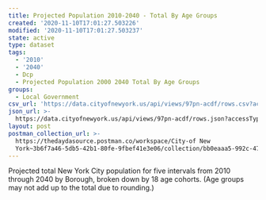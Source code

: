```yaml
---
title: Projected Population 2010-2040 - Total By Age Groups
created: '2020-11-10T17:01:27.503226'
modified: '2020-11-10T17:01:27.503237'
state: active
type: dataset
tags:
  - '2010'
  - '2040'
  - Dcp
  - Projected Population 2000 2040 Total By Age Groups
groups:
  - Local Government
csv_url: 'https://data.cityofnewyork.us/api/views/97pn-acdf/rows.csv?accessType=DOWNLOAD'
json_url: >-
  https://data.cityofnewyork.us/api/views/97pn-acdf/rows.json?accessType=DOWNLOAD
layout: post
postman_collection_url: >-
  https://thedaydasource.postman.co/workspace/City-of New
  York~3b6f7a46-5db5-42b1-80fe-9fbef41e3e06/collection/bb0eaaa5-992c-47ea-85cd-90bf01e1d07b
---
```

Projected total New York City population for five intervals from 2010 through 2040 by Borough, broken down by 18 age cohorts. (Age groups may not add up to the total due to rounding.)
